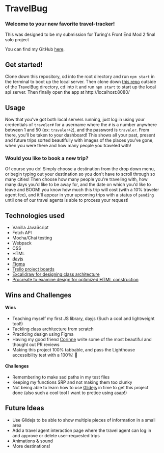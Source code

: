 # TravelBug

### Welcome to your new favorite travel-tracker!

This was designed to be my submission for Turing's Front End Mod 2 final solo project

You can find my GitHub [here](https://github.com/Cyanne-Jones).

## Get started!

Clone down this repository, cd into the root directory and run `npm start` in the terminal to boot up the local server. Then clone down [this repo](https://github.com/turingschool-examples/travel-tracker-api) outside of the TravelBug directory, cd into it and run `npm start` to start up the local api server. Then finally open the app at http://localhost:8080/

## Usage

Now that you've got both local servers running, just log in using your credentials of `traveler#` for a username where the `#` is a number anywhere between 1 and 50 (ex: `traveler42`), and the password is `traveler`. From there, you'll be taken to your dashboard! This shows all your past, present and future trips sorted beautifully with images of the places you've gone, when you were there and how many people you traveled with! 

### Would you like to book a new trip?

Of course you do! Simply choose a destination from the drop down menu, or begin typing out your destination so you don't have to scroll through so many cities! Then choose how many people you're traveling with, how many days you'd like to be away for, and the date on which you'd like to leave and BOOM! you know how much this trip will cost (with a 10% traveler agent fee), and it'll appear in your upcoming trips with a status of `pending` until one of our travel agents is able to process your request!

## Technologies used

- Vanilla JavaScript
- Fetch API
- Mocha/Chai testing
- Webpack
- CSS
- HTML
- [dayjs](https://day.js.org/)
- [Figma](https://www.figma.com/file/qVkI7hcJwGI6WCXmGxxOpI/Untitled?node-id=0%3A1)
- [Trello project boards](https://trello.com/b/Qt4QUJrt/travel-tracker)
- [Excalidraw for designing class architecture](https://excalidraw.com/#json=MiQx4bz8vQe3LGsoOnunp,lJxD5S1h6pQpo6K3G9d__A)
- [Procreate to examine design for optimized HTML construction](https://i.imgur.com/729DhnL.jpg)

## Wins and Challenges

#### Wins

- Teaching myself my first JS library, dayjs (Such a cool and lightweight tool!)
- Tackling class architecture from scratch
- Practicing design using Figma
- Having my good friend [Corinne](https://github.com/CorCanavan) write some of the most beautiful and thought out PR reviews 
- Making this project 100% tabbable, and pass the Lighthouse accessibility test with a 100%! 💯

#### Challenges

- Remembering to make sad paths in my test files
- Keeping my functions SRP and not making them too clunky
- Not being able to learn how to use [Glidejs](https://glidejs.com/) in time to get this project done (also such a cool tool I want to prctice using asap!)

## Future Ideas

- Use Glidejs to be able to show multiple pieces of information in a small area
- Add a travel agent interaction page where the travel agent can log in and approve or delete user-requested trips
- Animations & sound
- More destinations! 
